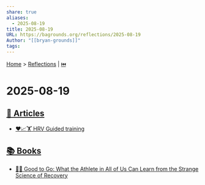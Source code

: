 ```yaml
---
share: true
aliases:
  - 2025-08-19
title: 2025-08-19
URL: https://bagrounds.org/reflections/2025-08-19
Author: "[[bryan-grounds]]"
tags: 
---
```

[Home](../index.md) > [Reflections](./index.md) | [⏮️](./2025-08-18.md)  
# 2025-08-19  
## [📄 Articles](../articles/index.md)  
- [❤️📈🏋️ HRV Guided training](../articles/hrv-guided-training.md)  
  
## [📚 Books](../books/index.md)  
- [💪🧪 Good to Go: What the Athlete in All of Us Can Learn from the Strange Science of Recovery](../books/good-to-go-what-the-athlete-in-all-of-us-can-learn-from-the-strange-science-of-recovery.md)